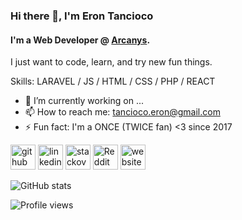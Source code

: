 ### Hi there 👋, I'm Eron Tancioco
#### I'm a Web Developer @ [Arcanys]([url](https://www.arcanys.com/)).
I just want to code, learn, and try new fun things.

Skills: LARAVEL / JS / HTML / CSS / PHP / REACT

- 🔭 I’m currently working on ...
- 📫 How to reach me: tancioco.eron@gmail.com 
- ⚡ Fun fact: I'm a ONCE (TWICE fan) <3 since 2017 


[<img src='https://cdn.jsdelivr.net/npm/simple-icons@3.0.1/icons/github.svg' alt='github' height='40'>](https://github.com/Ekown)  [<img src='https://cdn.jsdelivr.net/npm/simple-icons@3.0.1/icons/linkedin.svg' alt='linkedin' height='40'>](https://www.linkedin.com/in/eron-tancioco/)  [<img src='https://cdn.jsdelivr.net/npm/simple-icons@3.0.1/icons/stackoverflow.svg' alt='stackoverflow' height='40'>](https://stackoverflow.com/users/6120727)  [<img src='https://cdn.jsdelivr.net/npm/simple-icons@3.0.1/icons/reddit.svg' alt='Reddit' height='40'>](https://www.reddit.com/user/Ekoowwnditioner)  [<img src='https://cdn.jsdelivr.net/npm/simple-icons@3.0.1/icons/icloud.svg' alt='website' height='40'>](https://ekown.github.io/)  

![GitHub stats](https://github-readme-stats.vercel.app/api?username=Ekown&show_icons=true)  

![Profile views](https://gpvc.arturio.dev/Ekown)  
